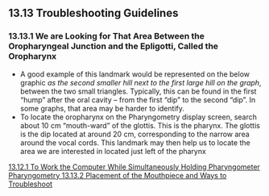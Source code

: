 ## 13.13 Troubleshooting Guidelines

### 13.13.1 We are Looking for That Area Between the Oropharyngeal Junction and the Epligotti, Called the Oropharynx

* A good example of this landmark would be represented on the below graphic _as the second smaller hill next to the first large hill on the graph_, between the two small triangles. Typically, this can be found in the first “hump” after the oral cavity – from the first “dip” to the second “dip”.  In some graphs, that area may be harder to identify.
* To locate the oropharynx on the Pharyngometry display screen, search about 10 cm “mouth-ward” of the glottis. This is the pharynx.  The glottis is the dip located at around 20 cm, corresponding to the narrow area around the vocal cords.  This landmark may then help us to locate the area we are interested in located just left of the pharynx


<div class="center">
<div class="btn-group">
  <a href=":pages_path:/manuals/pharyngometry/13-12-administrator-guidelines.md" class="btn btn-default">
    <span class="glyphicon glyphicon-chevron-left"></span>
    13.12.1 To Work the Computer While Simultaneously Holding Pharyngometer
  </a>

  <a href=":pages_path:/manuals/pharyngometry" class="btn btn-default">
    <span class="glyphicon glyphicon-chevron-up"></span>
    Pharyngometry
  </a>

  <a href=":pages_path:/manuals/pharyngometry/13-13-02-placement-mouthpiece.md" class="btn btn-success">
    13.13.2 Placement of the Mouthpiece and Ways to Troubleshoot
    <span class="glyphicon glyphicon-chevron-right"></span>
  </a>
</div>
</div>
